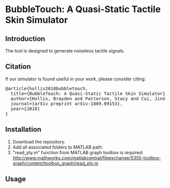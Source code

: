# BubbleTouch: A Quasi-Static Tactile Skin Simulator

## Introduction
The tool is designed to generate noiseless tactile signals.

## Citation
If our simulator is found useful in your work, please consider citing:
<pre>
@article{hollis2018bubbletouch,  
  title={BubbleTouch: A Quasi-Static Tactile Skin Simulator},  
  author={Hollis, Brayden and Patterson, Stacy and Cui, Jinda and Trinkle, Jeff},  
  journal={arXiv preprint arXiv:1809.09153},  
  year={2018}  
}  
</pre>

## Installation
1. Download the repository.
2. Add all associated folders to MATLAB path. 
3. "read_ply.m" function from MATLAB graph toolbox is required: http://www.mathworks.com/matlabcentral/fileexchange/5355-toolbox-graph/content/toolbox_graph/read_ply.m


## Usage
